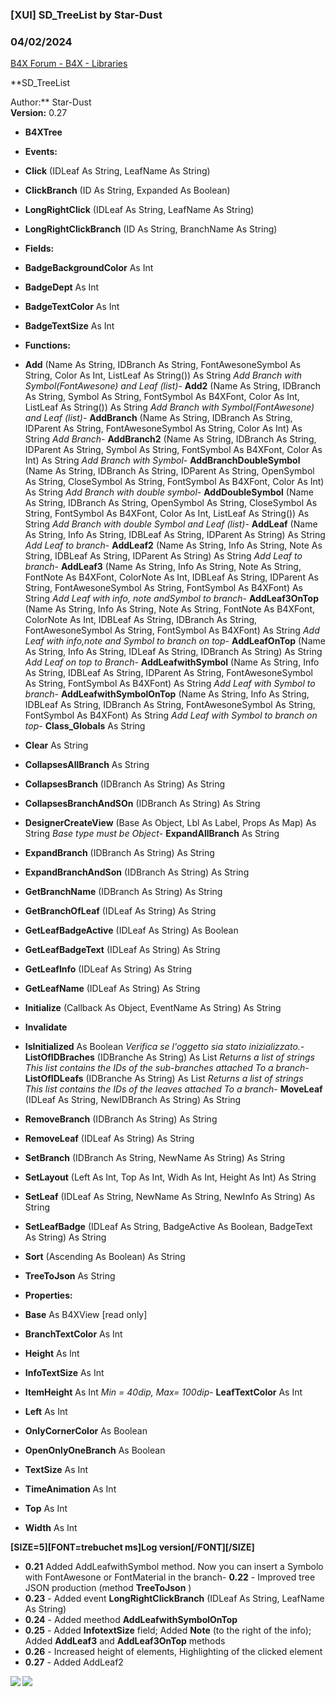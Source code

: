 ###  [XUI] SD_TreeList by Star-Dust
### 04/02/2024
[B4X Forum - B4X - Libraries](https://www.b4x.com/android/forum/threads/110994/)

**SD\_TreeList  
  
Author:** Star-Dust  
**Version:** 0.27  

- **B4XTree**

- **Events:**

- **Click** (IDLeaf As String, LeafName As String)
- **ClickBranch** (ID As String, Expanded As Boolean)
- **LongRightClick** (IDLeaf As String, LeafName As String)
- **LongRightClickBranch** (ID As String, BranchName As String)

- **Fields:**

- **BadgeBackgroundColor** As Int
- **BadgeDept** As Int
- **BadgeTextColor** As Int
- **BadgeTextSize** As Int

- **Functions:**

- **Add** (Name As String, IDBranch As String, FontAwesoneSymbol As String, Color As Int, ListLeaf As String()) As String
 *Add Branch with Symbol(FontAwesone) and Leaf (list)*- **Add2** (Name As String, IDBranch As String, Symbol As String, FontSymbol As B4XFont, Color As Int, ListLeaf As String()) As String
 *Add Branch with Symbol(FontAwesone) and Leaf (list)*- **AddBranch** (Name As String, IDBranch As String, IDParent As String, FontAwesoneSymbol As String, Color As Int) As String
 *Add Branch*- **AddBranch2** (Name As String, IDBranch As String, IDParent As String, Symbol As String, FontSymbol As B4XFont, Color As Int) As String
 *Add Branch with Symbol*- **AddBranchDoubleSymbol** (Name As String, IDBranch As String, IDParent As String, OpenSymbol As String, CloseSymbol As String, FontSymbol As B4XFont, Color As Int) As String
 *Add Branch with double symbol*- **AddDoubleSymbol** (Name As String, IDBranch As String, OpenSymbol As String, CloseSymbol As String, FontSymbol As B4XFont, Color As Int, ListLeaf As String()) As String
 *Add Branch with double Symbol and Leaf (list)*- **AddLeaf** (Name As String, Info As String, IDBLeaf As String, IDParent As String) As String
 *Add Leaf to branch*- **AddLeaf2** (Name As String, Info As String, Note As String, IDBLeaf As String, IDParent As String) As String
 *Add Leaf to branch*- **AddLeaf3** (Name As String, Info As String, Note As String, FontNote As B4XFont, ColorNote As Int, IDBLeaf As String, IDParent As String, FontAwesoneSymbol As String, FontSymbol As B4XFont) As String
 *Add Leaf with info, note andSymbol to branch*- **AddLeaf3OnTop** (Name As String, Info As String, Note As String, FontNote As B4XFont, ColorNote As Int, IDBLeaf As String, IDBranch As String, FontAwesoneSymbol As String, FontSymbol As B4XFont) As String
 *Add Leaf with info,note and Symbol to branch on top*- **AddLeafOnTop** (Name As String, Info As String, IDLeaf As String, IDBranch As String) As String
 *Add Leaf on top to Branch*- **AddLeafwithSymbol** (Name As String, Info As String, IDBLeaf As String, IDParent As String, FontAwesoneSymbol As String, FontSymbol As B4XFont) As String
 *Add Leaf with Symbol to branch*- **AddLeafwithSymbolOnTop** (Name As String, Info As String, IDBLeaf As String, IDBranch As String, FontAwesoneSymbol As String, FontSymbol As B4XFont) As String
 *Add Leaf with Symbol to branch on top*- **Class\_Globals** As String
- **Clear** As String
- **CollapsesAllBranch** As String
- **CollapsesBranch** (IDBranch As String) As String
- **CollapsesBranchAndSOn** (IDBranch As String) As String
- **DesignerCreateView** (Base As Object, Lbl As Label, Props As Map) As String
*Base type must be Object*- **ExpandAllBranch** As String
- **ExpandBranch** (IDBranch As String) As String
- **ExpandBranchAndSon** (IDBranch As String) As String
- **GetBranchName** (IDBranch As String) As String
- **GetBranchOfLeaf** (IDLeaf As String) As String
- **GetLeafBadgeActive** (IDLeaf As String) As Boolean
- **GetLeafBadgeText** (IDLeaf As String) As String
- **GetLeafInfo** (IDLeaf As String) As String
- **GetLeafName** (IDLeaf As String) As String
- **Initialize** (Callback As Object, EventName As String) As String
- **Invalidate**
- **IsInitialized** As Boolean
*Verifica se l'oggetto sia stato inizializzato.*- **ListOfIDBraches** (IDBranche As String) As List
*Returns a list of strings  
 This list contains the IDs of the sub-branches attached To a branch*- **ListOfIDLeafs** (IDBranche As String) As List
*Returns a list of strings  
 This list contains the IDs of the leaves attached To a branch*- **MoveLeaf** (IDLeaf As String, NewIDBranch As String) As String
- **RemoveBranch** (IDBranch As String) As String
- **RemoveLeaf** (IDLeaf As String) As String
- **SetBranch** (IDBranch As String, NewName As String) As String
- **SetLayout** (Left As Int, Top As Int, Widh As Int, Height As Int) As String
- **SetLeaf** (IDLeaf As String, NewName As String, NewInfo As String) As String
- **SetLeafBadge** (IDLeaf As String, BadgeActive As Boolean, BadgeText As String) As String
- **Sort** (Ascending As Boolean) As String
- **TreeToJson** As String

- **Properties:**

- **Base** As B4XView [read only]
- **BranchTextColor** As Int
- **Height** As Int
- **InfoTextSize** As Int
- **ItemHeight** As Int
 *Min = 40dip, Max= 100dip*- **LeafTextColor** As Int
- **Left** As Int
- **OnlyCornerColor** As Boolean
- **OpenOnlyOneBranch** As Boolean
- **TextSize** As Int
- **TimeAnimation** As Int
- **Top** As Int
- **Width** As Int

  
  
**[SIZE=5][FONT=trebuchet ms]Log version[/FONT][/SIZE]**  

- **0.21**
Added AddLeafwithSymbol method. Now you can insert a Symbolo with FontAwesone or FontMaterial in the branch- **0.22** - Improved tree JSON production (method **TreeToJson** )
- **0.23** - Added event **LongRightClickBranch** (IDLeaf As String, LeafName As String)
- **0.24** - Added meethod **AddLeafwithSymbolOnTop**
- **0.25** - Added **InfotextSize** field; Added **Note** (to the right of the info); Added **AddLeaf3** and **AddLeaf3OnTop** methods
- **0.26** - Increased height of elements, Highlighting of the clicked element
- **0.27** - Added AddLeaf2

  
  
  
**![](https://www.b4x.com/android/forum/attachments/85955) ![](https://www.b4x.com/android/forum/attachments/114987)**